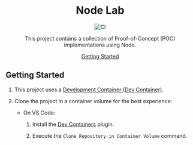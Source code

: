 <div align="center">

# Node Lab

![CI](https://github.com/chintiongtan/node-labs/actions/workflows/ci.yml/badge.svg)

This project contains a collection of Proof-of-Concept (POC) implementations using Node.

[Getting Started](#getting-started)

</div>

## Getting Started

1. This project uses a [Development Container (Dev Container)](https://containers.dev/).

1. Clone the project in a container volume for the best experience:

   - On VS Code:

     1. Install the [Dev Containers](https://marketplace.visualstudio.com/items?itemName=ms-vscode-remote.remote-containers) plugin.

     1. Execute the `Clone Repository in Container Volume` command.
